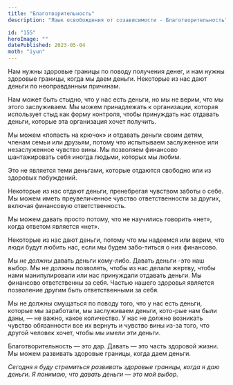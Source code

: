 ```yaml
---
title: "Благотворительность"
description: "Язык освобождения от созависимости - Благотворительность"

id: "155"
heroImage: ""
datePublished: 2023-05-04
moth: "iyun"
---
```


Нам нужны здоровые границы по поводу получения денег, и нам нужны здоровые
границы, когда мы даем деньги. Некоторые из нас дают деньги по неоправданным
причинам.

Нам может быть стыдно, что у нас есть деньги, но мы не верим, что мы этого
заслуживаем. Мы можем принадлежать к организации, которая использует стыд как
форму контроля, чтобы принуждать нас отдавать деньги, которые эта организация
хочет получить.

Мы можем «попасть на крючок» и отдавать деньги своим детям, членам семьи или
друзьям, потому что испытываем заслуженное или незаслуженное чувство вины. Мы
позволяем финансово шантажировать себя иногда людьми, которых мы любим.

Это не является теми деньгами, которые отдаются свободно или из здоровых
побуждений.

Некоторые из нас отдают деньги, пренебрегая чувством заботы о себе. Мы можем
иметь преувеличенное чувство ответственности за других, включая финансовую
ответственность.

Мы можем давать просто потому, что не научились говорить «нет», когда ответом
является «нет».

Некоторые из нас дают деньги, потому что мы надеемся или верим, что люди будут
любить нас, если мы будем забо-титься о них финансово.

Мы _не_ _должны_ давать деньги кому-либо. Давать деньги -это наш выбор. Мы не
должны позволять, чтобы из нас делали жертву, чтобы нами манипулировали или
нас принуждали отдавать деньги. Мы финансово ответственны за себя. Частью
нашего здоровья является позволение другим быть ответственными за себя.

Мы не должны смущаться по поводу того, что у нас есть деньги, которые мы
заработали, мы заслуживаем деньги, кото-рые нам были даны, — не важно, какое
количество. У нас не должно возникать чувство обязанности все их вернуть и
чувство вины из-за того, что другой человек хочет, чтобы мы имели эти деньги.

Благотворительность — это дар. Давать — это часть здоровой жизни. Мы можем
развивать здоровые границы, когда даем деньги.

_Сегодня_ _я_ _буду_ _стремиться_ _развивать_ _здоровые_ _границы,_ _когда_
_я_ _даю_ _деньги._ _Я_ _понимаю,_ _что_ _давать_ _деньги_ _—_ _это_ _мой_
_выбор._
